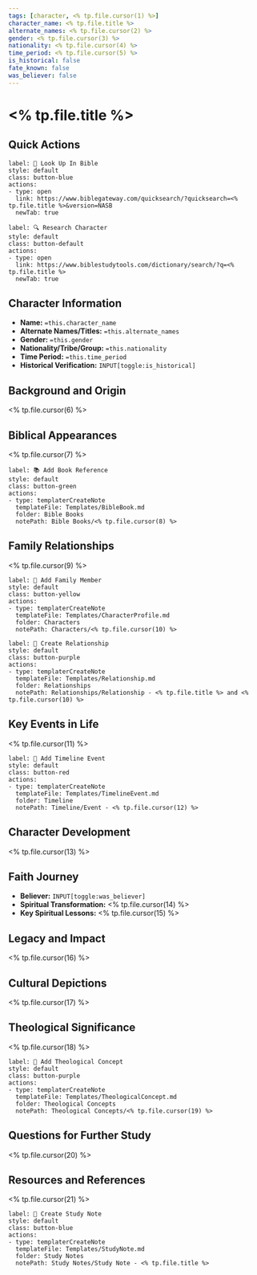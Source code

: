 ```yaml
---
tags: [character, <% tp.file.cursor(1) %>]
character_name: <% tp.file.title %>
alternate_names: <% tp.file.cursor(2) %>
gender: <% tp.file.cursor(3) %>
nationality: <% tp.file.cursor(4) %>
time_period: <% tp.file.cursor(5) %>
is_historical: false
fate_known: false
was_believer: false
---
```


# <% tp.file.title %>

## Quick Actions
```meta-bind-button
label: 📖 Look Up In Bible
style: default
class: button-blue
actions:
- type: open
  link: https://www.biblegateway.com/quicksearch/?quicksearch=<% tp.file.title %>&version=NASB
  newTab: true
```

```meta-bind-button
label: 🔍 Research Character
style: default
class: button-default
actions:
- type: open
  link: https://www.biblestudytools.com/dictionary/search/?q=<% tp.file.title %>
  newTab: true
```

## Character Information
- **Name:** `=this.character_name`
- **Alternate Names/Titles:** `=this.alternate_names`
- **Gender:** `=this.gender`
- **Nationality/Tribe/Group:** `=this.nationality`
- **Time Period:** `=this.time_period`
- **Historical Verification:** `INPUT[toggle:is_historical]`

## Background and Origin
<% tp.file.cursor(6) %>

## Biblical Appearances
<% tp.file.cursor(7) %>

```meta-bind-button
label: 📚 Add Book Reference
style: default
class: button-green
actions:
- type: templaterCreateNote
  templateFile: Templates/BibleBook.md
  folder: Bible Books
  notePath: Bible Books/<% tp.file.cursor(8) %>
```

## Family Relationships
<% tp.file.cursor(9) %>

```meta-bind-button
label: 👤 Add Family Member
style: default
class: button-yellow
actions:
- type: templaterCreateNote
  templateFile: Templates/CharacterProfile.md
  folder: Characters
  notePath: Characters/<% tp.file.cursor(10) %>
```

```meta-bind-button
label: 🔗 Create Relationship
style: default
class: button-purple
actions:
- type: templaterCreateNote
  templateFile: Templates/Relationship.md
  folder: Relationships
  notePath: Relationships/Relationship - <% tp.file.title %> and <% tp.file.cursor(10) %>
```

## Key Events in Life
<% tp.file.cursor(11) %>

```meta-bind-button
label: 📅 Add Timeline Event
style: default
class: button-red
actions:
- type: templaterCreateNote
  templateFile: Templates/TimelineEvent.md
  folder: Timeline
  notePath: Timeline/Event - <% tp.file.cursor(12) %>
```

## Character Development
<% tp.file.cursor(13) %>

## Faith Journey
- **Believer:** `INPUT[toggle:was_believer]`
- **Spiritual Transformation:** <% tp.file.cursor(14) %>
- **Key Spiritual Lessons:** <% tp.file.cursor(15) %>

## Legacy and Impact
<% tp.file.cursor(16) %>

## Cultural Depictions
<% tp.file.cursor(17) %>

## Theological Significance
<% tp.file.cursor(18) %>

```meta-bind-button
label: 📘 Add Theological Concept
style: default
class: button-purple
actions:
- type: templaterCreateNote
  templateFile: Templates/TheologicalConcept.md
  folder: Theological Concepts
  notePath: Theological Concepts/<% tp.file.cursor(19) %>
```

## Questions for Further Study
<% tp.file.cursor(20) %>

## Resources and References
<% tp.file.cursor(21) %>

```meta-bind-button
label: 📝 Create Study Note
style: default
class: button-blue
actions:
- type: templaterCreateNote
  templateFile: Templates/StudyNote.md
  folder: Study Notes
  notePath: Study Notes/Study Note - <% tp.file.title %>
``` 